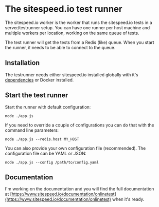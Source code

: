 # The sitespeed.io test runner

The sitespeed.io worker is the worker that runs the sitespeed.io tests in a server/testrunner setup. You can have one runner per host machine and multiple workers per location, working on the same queue of tests.

The test runner will get the tests from a Redis (like) queue. When you start the runner, it needs to be able to connect to the queue.

## Installation
The testrunner needs either sitespeed.io installed globally with it's [dependencies](https://www.sitespeed.io/documentation/sitespeed.io/installation/) or Docker installed.

## Start the test runner

Start the runner with default configuration:

```
node ./app.js
```

If you need to override a couple of configurations you can do that with the command line parameters:

```
node ./app.js --redis.host MY_HOST
```

You can also provide your own configuration file (recommended). The configuration file can be YAML or JSON:

```
node ./app.js --config /path/to/config.yaml
```

## Documentation
I'm working on the documentation and you will find the full documentation at [https://www.sitespeed.io/documentation/onlinetest](https://www.sitespeed.io/documentation/onlinetest) when it's ready.